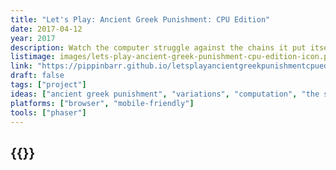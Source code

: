 ```yaml
---
title: "Let's Play: Ancient Greek Punishment: CPU Edition"
date: 2017-04-12
year: 2017
description: Watch the computer struggle against the chains it put itself in! Watch the computer try to drink the water it moves out of reach! Watch the computer push a rock up a hill and knock it down again! In a joyful infinite loop! One must imagine CPU Sisyphus happy!
listimage: images/lets-play-ancient-greek-punishment-cpu-edition-icon.png
link: "https://pippinbarr.github.io/letsplayancientgreekpunishmentcpuedition/info/"
draft: false
tags: ["project"]
ideas: ["ancient greek punishment", "variations", "computation", "the stuff games are made of"]
platforms: ["browser", "mobile-friendly"]
tools: ["phaser"]
---
```


## {{<param title >}}

